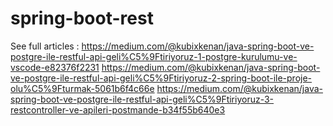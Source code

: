 # spring-boot-rest

See full articles : 
https://medium.com/@kubixkenan/java-spring-boot-ve-postgre-ile-restful-api-geli%C5%9Ftiriyoruz-1-postgre-kurulumu-ve-vscode-e82376f2231
https://medium.com/@kubixkenan/java-spring-boot-ve-postgre-ile-restful-api-geli%C5%9Ftiriyoruz-2-spring-boot-ile-proje-olu%C5%9Fturmak-5061b6f4c66e
https://medium.com/@kubixkenan/java-spring-boot-ve-postgre-ile-restful-api-geli%C5%9Ftiriyoruz-3-restcontroller-ve-apileri-postmande-b34f55b640e3

